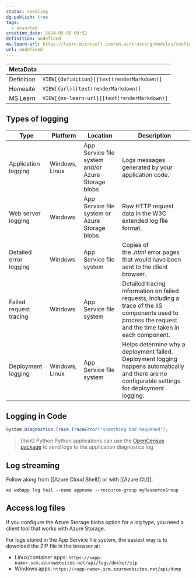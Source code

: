 ```yaml
---
status: seedling
dg-publish: true
tags:
  - unsorted
creation_date: 2024-05-05 09:52
definition: undefined
ms-learn-url: https://learn.microsoft.com/en-us/training/modules/configure-web-app-settings/5-enable-diagnostic-logging
url: undefined
---
```


| MetaData   |                                              |
| ---------- | -------------------------------------------- |
| Definition | `VIEW[{definition}][text(renderMarkdown)]`   |
| Homesite   | `VIEW[{url}][text(renderMarkdown)]`          |
| MS Learn   | `VIEW[{ms-learn-url}][text(renderMarkdown)]` |

## Types of logging

| Type                   | Platform       | Location                                           | Description                                                                                                                                                 |
| ---------------------- | -------------- | -------------------------------------------------- | ----------------------------------------------------------------------------------------------------------------------------------------------------------- |
| Application logging    | Windows, Linux | App Service file system and/or Azure Storage blobs | Logs messages generated by your application code.                                                                                                           |
| Web server logging     | Windows        | App Service file system or Azure Storage blobs     | Raw HTTP request data in the W3C extended log file format.                                                                                                  |
| Detailed error logging | Windows        | App Service file system                            | Copies of the _.html_ error pages that would have been sent to the client browser.                                                                          |
| Failed request tracing | Windows        | App Service file system                            | Detailed tracing information on failed requests, including a trace of the IIS components used to process the request and the time taken in each component.  |
| Deployment logging     | Windows, Linux | App Service file system                            | Helps determine why a deployment failed. Deployment logging happens automatically and there are no configurable settings for deployment logging.            |

## Logging in Code

```csharp
System.Diagnostics.Trace.TraceError("something bad happened");
```


> [!hint] Python
> Python applications can use the [OpenCensus package](https://learn.microsoft.com/en-us/azure/azure-monitor/app/opencensus-python) to send logs to the application diagnostics log

## Log streaming

Follow along from [[Azure Cloud Shell]] or with [[Azure CLI]]:
```shell
az webapp log tail --name appname --resource-group myResourceGroup
```

## Access log files

If you configure the Azure Storage blobs option for a log type, you need a client tool that works with Azure Storage.

For logs stored in the App Service file system, the easiest way is to download the ZIP file in the browser at:

- Linux/container apps: `https://<app-name>.scm.azurewebsites.net/api/logs/docker/zip`
- Windows apps: `https://<app-name>.scm.azurewebsites.net/api/dump`